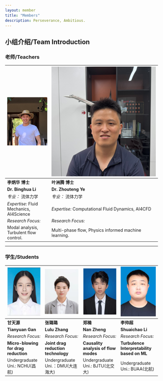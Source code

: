 ```yaml
---
layout: member
title: "Members"
description: Perseverance, Ambitious.
---
```


## 小组介绍/Team Introduction

### 老师/Teachers

| <img class='teacher_photo' src="/assets/images/Binghua.png" /> | <img class='teacher_photo' src="/assets/images/Zhouteng.png" /> |
|-------------------------------------|---------------------------------|
| **李炳华 博士**                     | **叶洲腾 博士**               |
| **Dr. Binghua Li**                | **Dr. Zhouteng Ye**               |
| *专业：* 流体力学 | *专业：*  流体力学|
| *Expertise:* Fluid Mechanics, AI4Science | *Expertise:*  Computational Fluid Dynamics, AI4CFD|
| *Research Focus:*                  | *Research Focus:*               |
| Modal analysis, Turbulent flow control. | Multi-phase flow, Physics informed machine learning. |

---

### 学生/Students

| <img class='member_photo' src="/assets/images/Tianyuan.png" /> | <img class='member_photo' src="/assets/images/Lulu.png" /> | <img class='member_photo' src="/assets/images/Nan.png" /> | <img class='member_photo' src="/assets/images/Shuaichao.png" /> | 
|---------------------------------------|----------------------------------------|-------------------------------------|-------------------------------------|
| **甘天源**                             | **张璐璐**                              | **郑楠**                             | **李帅超**                           |
| **Tianyuan Gan**                      | **Lulu Zhang**                         | **Nan Zheng**                       | **Shuaichao Li**                    |
| *Research Focus:*                     | *Research Focus:*                      | *Research Focus:*                   | *Research Focus:*                   |
| **Micro-blowing for drag reduction**  |**Joint drag reduction technology**     |**Causality analysis of flow modes** |**Turbulence Interpretability based on ML** |
| Undergraduate Uni.: NCHU(昌航)         | Undergraduate Uni.：DMU(大连海大)       | Undergraduate Uni.: BJTU(北交大)      | Undergraduate Uni.: BUAA(北航) |
